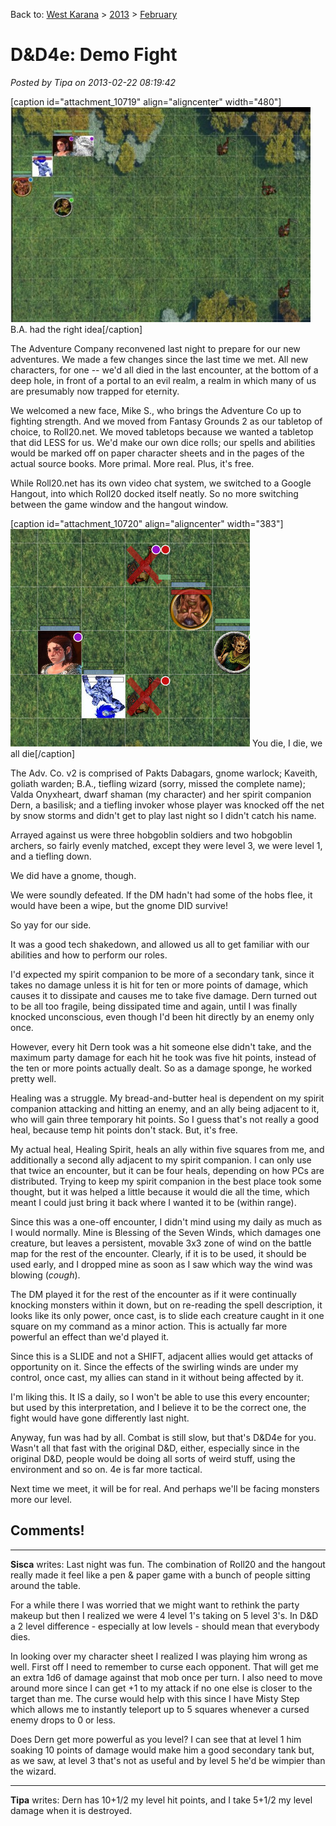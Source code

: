 Back to: [West Karana](/posts/westkarana.md) > [2013](/posts/2013/westkarana.md) > [February](./westkarana.md)
# D&D4e: Demo Fight

*Posted by Tipa on 2013-02-22 08:19:42*

[caption id="attachment\_10719" align="aligncenter" width="480"][![B.A. had the right idea](../../../uploads/2013/02/chrome-2013-02-21-21-40-09-45-480x344.jpg)](../../../uploads/2013/02/chrome-2013-02-21-21-40-09-45.jpg) B.A. had the right idea[/caption]

The Adventure Company reconvened last night to prepare for our new adventures. We made a few changes since the last time we met. All new characters, for one -- we'd all died in the last encounter, at the bottom of a deep hole, in front of a portal to an evil realm, a realm in which many of us are presumably now trapped for eternity.

We welcomed a new face, Mike S., who brings the Adventure Co up to fighting strength. And we moved from Fantasy Grounds 2 as our tabletop of choice, to Roll20.net. We moved tabletops because we wanted a tabletop that did LESS for us. We'd make our own dice rolls; our spells and abilities would be marked off on paper character sheets and in the pages of the actual source books. More primal. More real. Plus, it's free.

While Roll20.net has its own video chat system, we switched to a Google Hangout, into which Roll20 docked itself neatly. So no more switching between the game window and the hangout window.

[caption id="attachment\_10720" align="aligncenter" width="383"][![You die, I die, we all die](../../../uploads/2013/02/chrome-2013-02-21-23-36-26-98.jpg)](../../../uploads/2013/02/chrome-2013-02-21-23-36-26-98.jpg) You die, I die, we all die[/caption]

The Adv. Co. v2 is comprised of Pakts Dabagars, gnome warlock; Kaveith, goliath warden; B.A., tiefling wizard (sorry, missed the complete name); Valda Onyxheart, dwarf shaman (my character) and her spirit companion Dern, a basilisk; and a tiefling invoker whose player was knocked off the net by snow storms and didn't get to play last night so I didn't catch his name.

Arrayed against us were three hobgoblin soldiers and two hobgoblin archers, so fairly evenly matched, except they were level 3, we were level 1, and a tiefling down.

We did have a gnome, though.

We were soundly defeated. If the DM hadn't had some of the hobs flee, it would have been a wipe, but the gnome DID survive!

So yay for our side.

It was a good tech shakedown, and allowed us all to get familiar with our abilities and how to perform our roles. 

I'd expected my spirit companion to be more of a secondary tank, since it takes no damage unless it is hit for ten or more points of damage, which causes it to dissipate and causes me to take five damage. Dern turned out to be all too fragile, being dissipated time and again, until I was finally knocked unconscious, even though I'd been hit directly by an enemy only once.

However, every hit Dern took was a hit someone else didn't take, and the maximum party damage for each hit he took was five hit points, instead of the ten or more points actually dealt. So as a damage sponge, he worked pretty well.

Healing was a struggle. My bread-and-butter heal is dependent on my spirit companion attacking and hitting an enemy, and an ally being adjacent to it, who will gain three temporary hit points. So I guess that's not really a good heal, because temp hit points don't stack. But, it's free.

My actual heal, Healing Spirit, heals an ally within five squares from me, and additionally a second ally adjacent to my spirit companion. I can only use that twice an encounter, but it can be four heals, depending on how PCs are distributed. Trying to keep my spirit companion in the best place took some thought, but it was helped a little because it would die all the time, which meant I could just bring it back where I wanted it to be (within range).

Since this was a one-off encounter, I didn't mind using my daily as much as I would normally. Mine is Blessing of the Seven Winds, which damages one creature, but leaves a persistent, movable 3x3 zone of wind on the battle map for the rest of the encounter. Clearly, if it is to be used, it should be used early, and I dropped mine as soon as I saw which way the wind was blowing (*cough*).

The DM played it for the rest of the encounter as if it were continually knocking monsters within it down, but on re-reading the spell description, it looks like its only power, once cast, is to slide each creature caught in it one square on my command as a minor action. This is actually far more powerful an effect than we'd played it.

Since this is a SLIDE and not a SHIFT, adjacent allies would get attacks of opportunity on it. Since the effects of the swirling winds are under my control, once cast, my allies can stand in it without being affected by it.

I'm liking this. It IS a daily, so I won't be able to use this every encounter; but used by this interpretation, and I believe it to be the correct one, the fight would have gone differently last night.

Anyway, fun was had by all. Combat is still slow, but that's D&D4e for you. Wasn't all that fast with the original D&D, either, especially since in the original D&D, people would be doing all sorts of weird stuff, using the environment and so on. 4e is far more tactical.

Next time we meet, it will be for real. And perhaps we'll be facing monsters more our level.

## Comments!

---

**Sisca** writes: Last night was fun. The combination of Roll20 and the hangout really made it feel like a pen & paper game with a bunch of people sitting around the table.

For a while there I was worried that we might want to rethink the party makeup but then I realized we were 4 level 1's taking on 5 level 3's. In D&D a 2 level difference - especially at low levels - should mean that everybody dies. 

In looking over my character sheet I realized I was playing him wrong as well. First off I need to remember to curse each opponent. That will get me an extra 1d6 of damage against that mob once per turn. I also need to move around more since I can get +1 to my attack if no one else is closer to the target than me. The curse would help with this since I have Misty Step which allows me to instantly teleport up to 5 squares whenever a cursed enemy drops to 0 or less.

Does Dern get more powerful as you level? I can see that at level 1 him soaking 10 points of damage would make him a good secondary tank but, as we saw, at level 3 that's not as useful and by level 5 he'd be wimpier than the wizard.

---

**Tipa** writes: Dern has 10+1/2 my level hit points, and I take 5+1/2 my level damage when it is destroyed.

